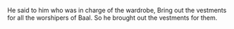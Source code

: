 He said to him who was in charge of the wardrobe, Bring out the vestments for all the worshipers of Baal. So he brought out the vestments for them.
